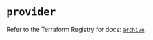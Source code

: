 # `provider`

Refer to the Terraform Registry for docs: [`archive`](https://registry.terraform.io/providers/hashicorp/archive/2.7.1/docs).
